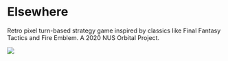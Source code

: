 # Elsewhere
Retro pixel turn-based strategy game inspired by classics like Final Fantasy Tactics and Fire Emblem. A 2020 NUS Orbital Project.

<img src = "https://i.imgur.com/qY9o8DG.png" />
